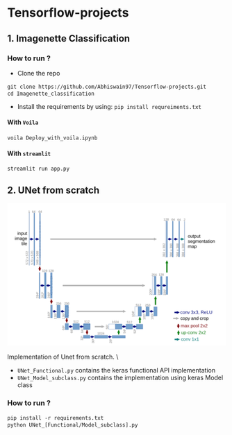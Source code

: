 # Tensorflow-projects

## 1. Imagenette Classification 

### How to run ?

- Clone the repo

```
git clone https://github.com/Abhiswain97/Tensorflow-projects.git
cd Imagenette_classification
```

- Install the requirements by using: `pip install requreiments.txt`

#### With `Voila`
 
```
voila Deploy_with_voila.ipynb
```

#### With `streamlit`

```
streamlit run app.py
```

## 2. UNet from scratch

<p align="center">
  <img src="https://github.com/Abhiswain97/Tensorflow-projects/blob/main/UNet/Unet.png">
</p>

Implementation of Unet from scratch. \
- `UNet_Functional.py` contains the keras functional API implementation
- `UNet_Model_subclass.py` contains the implementation using keras Model class


### How to run ?

```
pip install -r requirements.txt
python UNet_[Functional/Model_subclass].py
```


